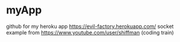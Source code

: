 # myApp
github for my heroku app
https://evil-factory.herokuapp.com/
socket example from https://www.youtube.com/user/shiffman (coding train)
